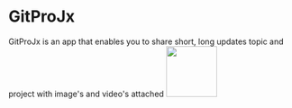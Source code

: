 # GitProJx
GitProJx is an  app that enables you to share short, long updates topic and project with image's and video's attached
<img src="https://user-images.githubusercontent.com/107422911/184646113-004e4abc-b812-45aa-823e-d86e53ca8a54.PNG" widht="120" height="90" />

